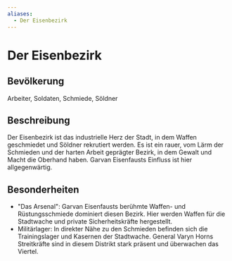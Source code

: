 ```yaml
---
aliases:
  - Der Eisenbezirk
---
```

# Der Eisenbezirk

## Bevölkerung
Arbeiter, Soldaten, Schmiede, Söldner

## Beschreibung
Der Eisenbezirk ist das industrielle Herz der Stadt, in dem Waffen geschmiedet und Söldner rekrutiert werden. Es ist ein rauer, vom Lärm der Schmieden und der harten Arbeit geprägter Bezirk, in dem Gewalt und Macht die Oberhand haben. Garvan Eisenfausts Einfluss ist hier allgegenwärtig.

## Besonderheiten
- "Das Arsenal": Garvan Eisenfausts berühmte Waffen- und Rüstungsschmiede dominiert diesen Bezirk. Hier werden Waffen für die Stadtwache und private Sicherheitskräfte hergestellt.
- Militärlager: In direkter Nähe zu den Schmieden befinden sich die Trainingslager und Kasernen der Stadtwache. General Varyn Horns Streitkräfte sind in diesem Distrikt stark präsent und überwachen das Viertel.

